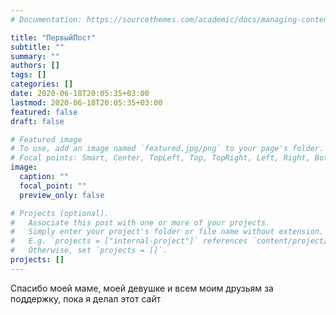 ```yaml
---
# Documentation: https://sourcethemes.com/academic/docs/managing-content/

title: "ПервыйПост"
subtitle: ""
summary: ""
authors: []
tags: []
categories: []
date: 2020-06-18T20:05:35+03:00
lastmod: 2020-06-18T20:05:35+03:00
featured: false
draft: false

# Featured image
# To use, add an image named `featured.jpg/png` to your page's folder.
# Focal points: Smart, Center, TopLeft, Top, TopRight, Left, Right, BottomLeft, Bottom, BottomRight.
image:
  caption: ""
  focal_point: ""
  preview_only: false

# Projects (optional).
#   Associate this post with one or more of your projects.
#   Simply enter your project's folder or file name without extension.
#   E.g. `projects = ["internal-project"]` references `content/project/deep-learning/index.md`.
#   Otherwise, set `projects = []`.
projects: []
---
```


Спасибо моей маме, моей девушке и всем моим друзьям за поддержку, пока я делал этот сайт

